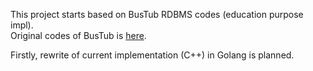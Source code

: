 This project starts based on BusTub RDBMS codes (education purpose impl).  
Original codes of BusTub is [here](https://github.com/cmu-db/bustub).
  
Firstly, rewrite of current implementation (C++) in Golang is planned.  
